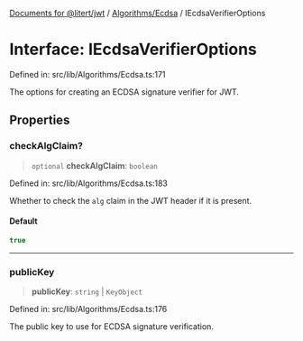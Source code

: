 [Documents for @litert/jwt](../../../index.md) / [Algorithms/Ecdsa](../index.md) / IEcdsaVerifierOptions

# Interface: IEcdsaVerifierOptions

Defined in: src/lib/Algorithms/Ecdsa.ts:171

The options for creating an ECDSA signature verifier for JWT.

## Properties

### checkAlgClaim?

> `optional` **checkAlgClaim**: `boolean`

Defined in: src/lib/Algorithms/Ecdsa.ts:183

Whether to check the `alg` claim in the JWT header if it is present.

#### Default

```ts
true
```

***

### publicKey

> **publicKey**: `string` \| `KeyObject`

Defined in: src/lib/Algorithms/Ecdsa.ts:176

The public key to use for ECDSA signature verification.
